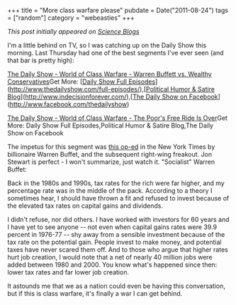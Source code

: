 +++
title = "More class warfare please"
pubdate = Date("2011-08-24")
tags = ["random"]
category = "webeasties"
+++

_This post initially appeared on [Science Blogs](http://scienceblogs.com/webeasties)_

I'm a little behind on TV, so I was catching up on the Daily Show this morning. Last Thursday had one of the best segments I've ever seen (and that bar is pretty high):

[The Daily Show - World of Class Warfare - Warren Buffett vs. Wealthy Conservatives](http://www.thedailyshow.com/watch/thu-august-18-2011/world-of-class-warfare---warren-buffett-vs--wealthy-conservatives)Get More: [[Daily Show Full Episodes](http://www.thedailyshow.com/full-episodes/)](http://www.thedailyshow.com/full-episodes/),[[Political Humor & Satire Blog](http://www.indecisionforever.com/)](http://www.indecisionforever.com/),[[The Daily Show on Facebook](http://www.facebook.com/thedailyshow)](http://www.facebook.com/thedailyshow)

[The Daily Show - World of Class Warfare - The Poor's Free Ride Is Over](http://www.thedailyshow.com/watch/thu-august-18-2011/world-of-class-warfare---the-poor-s-free-ride-is-over)Get More: Daily Show Full Episodes,Political Humor & Satire Blog,The Daily Show on Facebook

The impetus for this segment was [this op-ed](http://www.nytimes.com/2011/08/15/opinion/stop-coddling-the-super-rich.html) in the New York Times by billionaire Warren Buffet, and the subsequent right-wing freakout. Jon Stewart is perfect - I won't summarize, just watch it. 
"Socialist" Warren Buffet:

Back in the 1980s and 1990s, tax rates for the rich were far higher, and my percentage rate was in the middle of the pack. According to a theory I sometimes hear, I should have thrown a fit and refused to invest because of the elevated tax rates on capital gains and dividends.

I didn't refuse, nor did others. I have worked with investors for 60 years and I have yet to see anyone -- not even when capital gains rates were 39.9 percent in 1976-77 -- shy away from a sensible investment because of the tax rate on the potential gain. People invest to make money, and potential taxes have never scared them off. And to those who argue that higher rates hurt job creation, I would note that a net of nearly 40 million jobs were added between 1980 and 2000. You know what's happened since then: lower tax rates and far lower job creation.

It astounds me that we as a nation could even be having this conversation, but if this is class warfare, it's finally a war I can get behind. 

      
  
